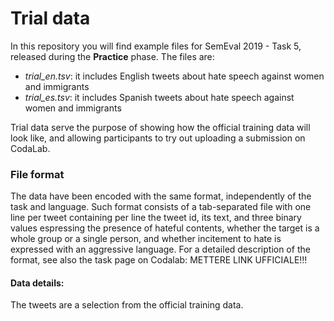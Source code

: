 # Trial data #

In this repository you will find example files for SemEval 2019 - Task 5, released during the  **Practice** phase. The files are:

* *trial_en.tsv*: it includes English tweets about hate speech against women and immigrants
* *trial_es.tsv*: it includes Spanish tweets about hate speech against women and immigrants

Trial data serve the purpose of showing how the official training data will look like, and allowing participants to try out uploading a submission on CodaLab.

### File format ###
The data have been encoded with the same format, independently of the task and language. Such format consists of a tab-separated file with one line per tweet containing per line the tweet id, its text, and three binary values espressing the presence of hateful contents, whether the target is a whole group or a single person, and whether incitement to hate is expressed with an aggressive language.
For a detailed description of the format, see also the task page on Codalab: METTERE LINK UFFICIALE!!!

#### Data details: ####
The tweets are a selection from the official training data.




